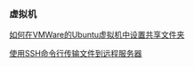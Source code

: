 ### 虚拟机


[如何在VMWare的Ubuntu虚拟机中设置共享文件夹](https://blog.csdn.net/klq6743/article/details/78838080)  

[使用SSH命令行传输文件到远程服务器](https://www.cnblogs.com/magicc/p/6490566.html)  
